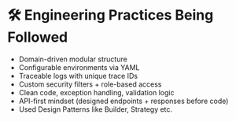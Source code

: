 # 🛠️ Engineering Practices Being Followed

- Domain-driven modular structure
- Configurable environments via YAML
- Traceable logs with unique trace IDs
- Custom security filters + role-based access
- Clean code, exception handling, validation logic
- API-first mindset (designed endpoints + responses before code)
- Used Design Patterns like Builder, Strategy etc.

